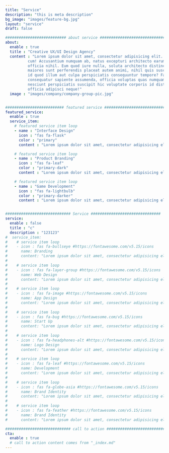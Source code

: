 ```yaml
---
title: "Service"
description: "this is meta description"
bg_image: "images/feature-bg.jpg"
layout: "service"
draft: false

########################### about service #############################
about:
  enable : true
  title : "Creative UX/UI Design Agency"
  content : "Lorem ipsum dolor sit amet, consectetur adipisicing elit. Voluptate soluta corporis odit, optio
          cum! Accusantium numquam ab, natus excepturi architecto earum ipsa aliquam, illum, omnis rerum, eveniet
          officia nihil. Eum quod iure nulla, soluta architecto distinctio. Nesciunt odio ullam expedita, neque fugit
          maiores sunt perferendis placeat autem animi, nihil quis suscipit quibusdam ut reiciendis doloribus natus nemo
          id quod illum aut culpa perspiciatis consequuntur tempore? Facilis nam vitae iure quisquam eius harum
          consequatur sapiente assumenda, officia voluptas quas numquam placeat, alias molestias nisi laudantium
          nesciunt perspiciatis suscipit hic voluptate corporis id distinctio earum. Dolor reprehenderit fuga dolore
          officia adipisci neque!"
  image : "images/company/company-group-pic.jpg"


########################## featured service ############################
featured_service:
  enable : true
  service_item:
    # featured service item loop
    - name : "Interface Design"
      icon : "fas fa-flask"
      color : "primary"
      content : "Lorem ipsum dolor sit amet, consectetur adipisicing elit. Saepe enim impedit repudiandae omnis est temporibus."

    # featured service item loop
    - name : "Product Branding"
      icon : "fas fa-leaf"
      color : "primary-dark"
      content : "Lorem ipsum dolor sit amet, consectetur adipisicing elit. Saepe enim impedit repudiandae omnis est temporibus."

    # featured service item loop
    - name : "Game Development"
      icon : "fas fa-lightbulb"
      color : "primary-darker"
      content : "Lorem ipsum dolor sit amet, consectetur adipisicing elit. Saepe enim impedit repudiandae omnis est temporibus."


############################# Service ###############################
service:
  enable : false
  title : "c"
  description : "123123"
#  service_item:
#    # service item loop
#    - icon : fas fa-bullseye #https://fontawesome.com/v5.15/icons
#      name: Branding
#      content: "Lorem ipsum dolor sit amet, consectetur adipisicing elit, sed do eiusmod tempor incididunt ut"
#
#    # service item loop
#    - icon : fas fa-layer-group #https://fontawesome.com/v5.15/icons
#      name: Web Design
#      content: "Lorem ipsum dolor sit amet, consectetur adipisicing elit, sed do eiusmod tempor incididunt ut"
#
#    # service item loop
#    - icon : fas fa-image #https://fontawesome.com/v5.15/icons
#      name: App Design
#      content: "Lorem ipsum dolor sit amet, consectetur adipisicing elit, sed do eiusmod tempor incididunt ut"
#
#    # service item loop
#    - icon : fas fa-bug #https://fontawesome.com/v5.15/icons
#      name: Start Up
#      content: "Lorem ipsum dolor sit amet, consectetur adipisicing elit, sed do eiusmod tempor incididunt ut"
#
#    # service item loop
#    - icon : fas fa-headphones-alt #https://fontawesome.com/v5.15/icons
#      name: Logo Design
#      content: "Lorem ipsum dolor sit amet, consectetur adipisicing elit, sed do eiusmod tempor incididunt ut"
#
#    # service item loop
#    - icon : fas fa-leaf #https://fontawesome.com/v5.15/icons
#      name: Development
#      content: "Lorem ipsum dolor sit amet, consectetur adipisicing elit, sed do eiusmod tempor incididunt ut"
#
#    # service item loop
#    - icon : fas fa-globe-asia #https://fontawesome.com/v5.15/icons
#      name: Brand Identity
#      content: "Lorem ipsum dolor sit amet, consectetur adipisicing elit, sed do eiusmod tempor incididunt ut"
#
#    # service item loop
#    - icon : fas fa-feather #https://fontawesome.com/v5.15/icons
#      name: Brand Identity
#      content: "Lorem ipsum dolor sit amet, consectetur adipisicing elit, sed do eiusmod tempor incididunt ut"

############################# call to action #################################
cta:
  enable : true
  # call to action content comes from "_index.md"
---
```

